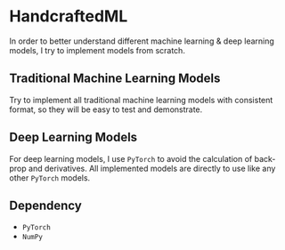 # HandcraftedML
In order to better understand different machine learning & deep learning models, I try to implement models from scratch.

## Traditional Machine Learning Models
Try to implement all traditional machine learning models with consistent format, so they will be easy to test and demonstrate.

## Deep Learning Models
For deep learning models, I use `PyTorch` to avoid the calculation of back-prop and derivatives. All implemented models are directly to use like any other `PyTorch` models.

## Dependency
- `PyTorch`
- `NumPy`